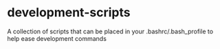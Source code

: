# development-scripts
A collection of scripts that can be placed in your .bashrc/.bash_profile to help ease development commands
